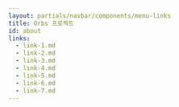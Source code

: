 ```yaml
---
layout: partials/navbar/components/menu-links
title: Orbs 프로젝트
id: about
links:
  - link-1.md
  - link-2.md
  - link-3.md
  - link-4.md
  - link-5.md
  - link-6.md
  - link-7.md
---
```

